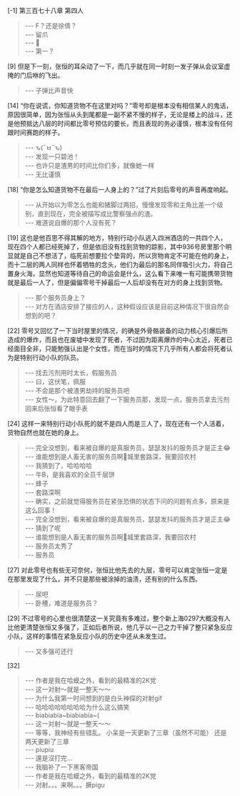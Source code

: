 
[-1] 第三百七十八章 第四人
>--- F？还是徐倩？<br>
>--- 留爪<br>
>--- 🐾<br>
>--- 第一？<br>

[9] 但是下一刻，张恒的耳朵动了一下，而几乎就在同一时刻一发子弹从会议室虚掩的门后咻的飞出。
>--- 子弹比声音快<br>

[14] “你在说谎，你知道货物不在这里对吗？”零号却是根本没有相信某人的鬼话，原因很简单，因为张恒从头到尾都是一副不紧不慢的样子，无论是楼上的战斗，还是他预抵达八层的时间都比零号预估的要长，而且表现的务必谨慎，根本没有任何跟时间赛跑的样子。
>--- ԅ(¯ㅂ¯ԅ)<br>
>--- 发现一只碧池！<br>
>--- 也许只是渣男的时间比你们多，就像虵一样<br>
>--- 无比谨慎<br>

[18] “你是怎么知道货物不在最后一人身上的？”过了片刻后零号的声音再度响起。
>--- 从开始以为零怎么也能和猪脚过两招，慢慢发现零和主角比差一个级别，直到现在，完全被描写成比警察强点的渣。<br>
>--- 难道说自爆的那个人没有死？<br>

[19] 这也是他百思不得其解的地方，特别行动小队逃入四洲酒店的一共四个人，现在四个人都已经死掉了，但是依旧没有找到货物的踪影，其中936号房里那个明显就是自己不想活了，临死前想要拉个垫背的，所以货物肯定不可能在他的身上，而十二层的两人同样也怀着牺牲的念头，他们为最后的那名同伴吸引火力，将自己置身火海，显然也知道等待自己的命运会是什么，这么看下来唯一有可能携带货物就是最后一人了，但是偏偏零号干掉最后一人后却没有在对方的身上找到货物。
>--- 那个服务员身上？<br>
>--- 对方在酒店安排了接应的人，这种假设应该是目前这种情况下很自然会想到的吧？<br>

[22] 零号又回忆了一下当时屋里的情况，的确是外骨骼装备的动力核心引爆后所造成的爆炸，而且也在废墟中发现了死者，不过因为距离爆炸的中心太近，死者已经面目全非，只能勉强认出是个女性，而在当时的情况下几乎所有人都会将死者认为是特别行动小队的队员。
>--- 找去污剂用时太长，假服务员<br>
>--- 曰，这伏笔，佩服<br>
>--- 不会是那个被渣男劫持的服务员吧<br>
>--- 女性～，为此特意回去翻了一下服务员那，发现一点，服务员拿去污剂回来后张恒看了眼手表<br>

[24] 这样一来特别行动小队死的就不是四人而是三人了，现在还有一个人活着，货物自然也就在她的身上。
>--- 完全没想到，看来被自爆的是真服务员，瑟瑟发抖的服务员才是正主😂<br>
>--- 谁能想到是人畜无害的服务员啊🤣城里套路深，我要回农村<br>
>--- 我猜到了，哈哈哈哈<br>
>--- 牛B，是我喜欢的全员千层饼<br>
>--- 蜂子<br>
>--- 套路深啊<br>
>--- 确实，之前就觉得服务员在紧张恐惧的状态下问的问题有点多，原来是这么回事！<br>
>--- 完全没想到，看来被自爆的是真服务员，瑟瑟发抖的服务员才是正主😂<br>
>--- 猜到了呢<br>
>--- 谁能想到是人畜无害的服务员啊🤣城里套路深，我要回农村<br>
>--- 服务员太秀了<br>
>--- 服务员<br>

[27] 对此零号也有些无可奈何，张恒比他先去的九层，零号可以肯定张恒一定是在那里发现了什么，并不只是那些被涂掉的油渍，还有别的什么东西。
>--- 尿吧<br>
>--- 卧槽，难道是服务员？<br>

[29] 不过零号的心里也很清楚这一关究竟有多难过，整个新上海0297大概没有人比他更清楚张恒又多强了，正如后者所说，他几乎以一己之力干掉了整只紧急反应小队，这样的事情在紧急反应小队的历史中还从未发生过。
>--- 又多强可还行<br>

[32] 
>--- 作者是我在哈蟆之外，看到的最精准的2K党<br>
>--- 这一对射～就是一整天～～<br>
>--- 为什么我第一时间想到的是白头神探的对射gif<br>
>--- 哈哈哈哈哈哈哈哈为什么这么搞笑<br>
>--- biabiabia~biabiabia~(<br>
>--- 这一对射～就是一整天～～<br>
>--- 等等，我神经有些错乱。
小呆是一天更新了三章（虽然不可能）
还是两天更新了三章<br>
>--- piupiu<br>
>--- 還是沒打完…<br>
>--- 我脑补了一下黑客帝国<br>
>--- 作者是我在哈蟆之外，看到的最精准的2K党<br>
>--- 对射。。。来啊。。。撅pigu<br>

